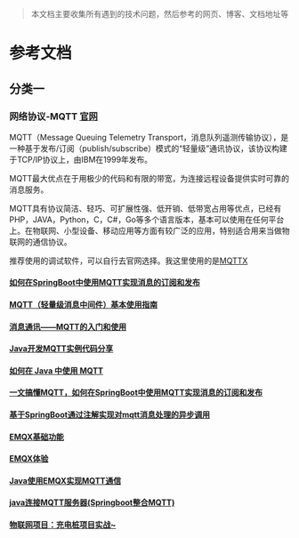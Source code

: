 > 本文档主要收集所有遇到的技术问题，然后参考的网页、博客、文档地址等
# 参考文档
## 分类一
### 网络协议-MQTT [官网](https://mqtt.org)
MQTT（Message Queuing Telemetry Transport，消息队列遥测传输协议），是一种基于发布/订阅（publish/subscribe）模式的“轻量级”通讯协议，该协议构建于TCP/IP协议上，由IBM在1999年发布。

MQTT最大优点在于用极少的代码和有限的带宽，为连接远程设备提供实时可靠的消息服务。

MQTT具有协议简洁、轻巧、可扩展性强、低开销、低带宽占用等优点，已经有PHP，JAVA，Python，C，C#，Go等多个语言版本，基本可以使用在任何平台上。在物联网、小型设备、移动应用等方面有较广泛的应用，特别适合用来当做物联网的通信协议。

推荐使用的调试软件，可以自行去官网选择。我这里使用的是[MQTTX](https://mqttx.app/downloads)

#### [如何在SpringBoot中使用MQTT实现消息的订阅和发布](https://cloud.tencent.com/developer/article/2335403)

#### [MQTT（轻量级消息中间件）基本使用指南](MQTT（轻量级消息中间件）基本使用指南.md)

#### [消息通讯——MQTT的入门和使用](https://cloud.tencent.com/developer/article/2123629?policyId=1003)

#### [Java开发MQTT实例代码分享](https://cloud.tencent.com/developer/article/2529324?policyId=1003)

#### [如何在 Java 中使用 MQTT](https://cloud.tencent.com/developer/article/2087223?policyId=1003)

#### [一文搞懂MQTT，如何在SpringBoot中使用MQTT实现消息的订阅和发布](https://cloud.tencent.com/developer/article/2335403)

#### [基于SpringBoot通过注解实现对mqtt消息处理的异步调用](https://cloud.tencent.com/developer/article/1929035?policyId=1003)

#### [EMQX基础功能](https://cloud.tencent.com/developer/article/2153063?policyId=1003)

#### [EMQX体验](https://cloud.tencent.com/developer/article/2244635?policyId=1003)

#### [Java使用EMQX实现MQTT通信](https://cloud.tencent.com/developer/article/2303714?policyId=1003)

#### [java连接MQTT服务器(Springboot整合MQTT)](https://cloud.tencent.com/developer/article/2092820?policyId=1004)

#### [物联网项目：充电桩项目实战~](https://cloud.tencent.com/developer/article/2358633?policyId=1003)
